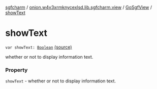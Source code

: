 [sgfcharm](../../index.md) / [onion.w4v3xrmknycexlsd.lib.sgfcharm.view](../index.md) / [GoSgfView](index.md) / [showText](./show-text.md)

# showText

`var showText: `[`Boolean`](https://kotlinlang.org/api/latest/jvm/stdlib/kotlin/-boolean/index.html) [(source)](https://github.com/w4v3/sgfcharm/tree/master/sgfcharm/src/main/java/onion/w4v3xrmknycexlsd/lib/sgfcharm/view/GoSgfView.kt#L136)

whether or not to display information text.

### Property

`showText` - whether or not to display information text.